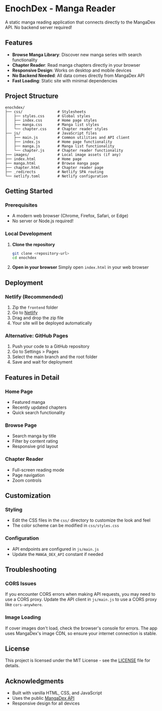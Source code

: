 # EnochDex - Manga Reader

A static manga reading application that connects directly to the MangaDex API. No backend server required!

## Features

- **Browse Manga Library**: Discover new manga series with search functionality
- **Chapter Reader**: Read manga chapters directly in your browser
- **Responsive Design**: Works on desktop and mobile devices
- **No Backend Needed**: All data comes directly from MangaDex API
- **Fast Loading**: Static site with minimal dependencies

## Project Structure

```
enochdex/
├── css/                # Stylesheets
│   ├── styles.css      # Global styles
│   ├── index.css       # Home page styles
│   ├── manga.css       # Manga list styles
│   └── chapter.css     # Chapter reader styles
├── js/                 # JavaScript files
│   ├── main.js         # Common utilities and API client
│   ├── index.js        # Home page functionality
│   ├── manga.js        # Manga list functionality
│   └── chapter.js      # Chapter reader functionality
├── images/             # Local image assets (if any)
├── index.html          # Home page
├── manga.html          # Browse manga page
├── chapter.html        # Chapter reader page
├── _redirects          # Netlify SPA routing
└── netlify.toml        # Netlify configuration
```

## Getting Started

### Prerequisites

- A modern web browser (Chrome, Firefox, Safari, or Edge)
- No server or Node.js required!

### Local Development

1. **Clone the repository**

   ```bash
   git clone <repository-url>
   cd enochdex
   ```

2. **Open in your browser**
   Simply open `index.html` in your web browser

## Deployment

### Netlify (Recommended)

1. Zip the `frontend` folder
2. Go to [Netlify](https://app.netlify.com/)
3. Drag and drop the zip file
4. Your site will be deployed automatically

### Alternative: GitHub Pages

1. Push your code to a GitHub repository
2. Go to Settings > Pages
3. Select the main branch and the root folder
4. Save and wait for deployment

## Features in Detail

### Home Page

- Featured manga
- Recently updated chapters
- Quick search functionality

### Browse Page

- Search manga by title
- Filter by content rating
- Responsive grid layout

### Chapter Reader

- Full-screen reading mode
- Page navigation
- Zoom controls

## Customization

### Styling

- Edit the CSS files in the `css/` directory to customize the look and feel
- The color scheme can be modified in `css/styles.css`

### Configuration

- API endpoints are configured in `js/main.js`
- Update the `MANGA_DEX_API` constant if needed

## Troubleshooting

### CORS Issues

If you encounter CORS errors when making API requests, you may need to use a CORS proxy. Update the API client in `js/main.js` to use a CORS proxy like `cors-anywhere`.

### Image Loading

If cover images don't load, check the browser's console for errors. The app uses MangaDex's image CDN, so ensure your internet connection is stable.

## License

This project is licensed under the MIT License - see the [LICENSE](LICENSE) file for details.

## Acknowledgments

- Built with vanilla HTML, CSS, and JavaScript
- Uses the public [MangaDex API](https://api.mangadex.org/)
- Responsive design for all devices
